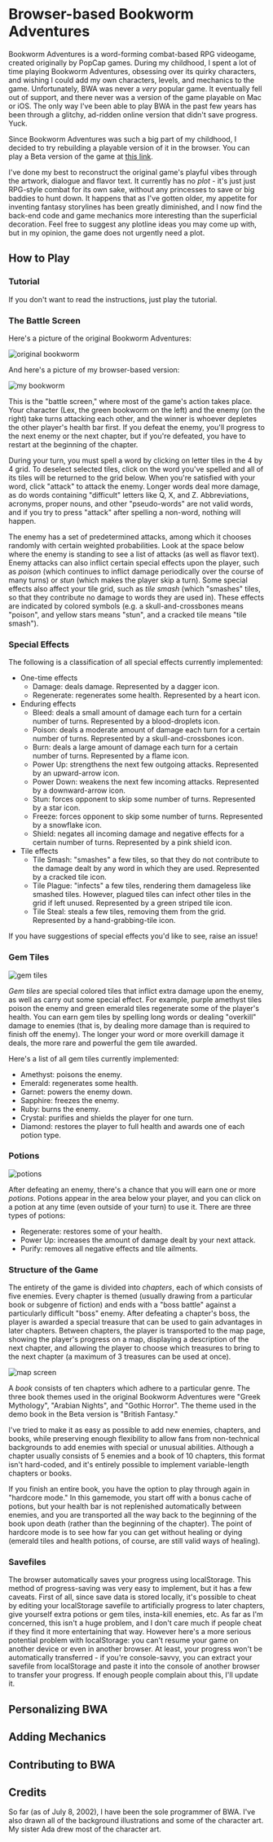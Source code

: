 # Browser-based Bookworm Adventures

Bookworm Adventures is a word-forming combat-based RPG videogame, created originally by PopCap games. During my childhood, I spent a lot of time playing Bookworm Adventures, obsessing over its quirky characters, and wishing I could add my own characters, levels, and mechanics to the game. Unfortunately, BWA was never a *very* popular game. It eventually fell out of support, and there never was a version of the game playable on Mac or iOS. The only way I've been able to play BWA in the past few years has been through a glitchy, ad-ridden online version that didn't save progress. Yuck.

Since Bookworm Adventures was such a big part of my childhood, I decided to try rebuilding a playable version of it in the browser. You can play a Beta version of the game at [this link](https://bwa.franklin.dyer.me). 

I've done my best to reconstruct the original game's playful vibes through the artwork, dialogue and flavor text. It currently has no *plot* - it's just just RPG-style combat for its own sake, without any princesses to save or big baddies to hunt down. It happens that as I've gotten older, my appetite for inventing fantasy storylines has been greatly diminished, and I now find the back-end code and game mechanics more interesting than the superficial decoration. Feel free to suggest any plotline ideas you may come up with, but in my opinion, the game does not urgently need a plot.

## How to Play

### Tutorial

If you don't want to read the instructions, just play the tutorial.

### The Battle Screen

Here's a picture of the original Bookworm Adventures:

![original bookworm](/img/24B672FD-F3EE-4349-AD45-4D0F542C7A72.jpeg)

And here's a picture of my browser-based version:

![my bookworm](/img/34AC4589-6D2D-481C-8227-32E624848FAF.jpeg)

This is the "battle screen," where most of the game's action takes place. Your character (Lex, the green bookworm on the left) and the enemy (on the right) take turns attacking each other, and the winner is whoever depletes the other player's health bar first. If you defeat the enemy, you'll progress to the next enemy or the next chapter, but if you're defeated, you have to restart at the beginning of the chapter.

During your turn, you must spell a word by clicking on letter tiles in the 4 by 4 grid. To deselect selected tiles, click on the word you've spelled and all of its tiles will be returned to the grid below. When you're satisfied with your word, click "attack" to attack the enemy. Longer words deal more damage, as do words containing "difficult" letters like Q, X, and Z. Abbreviations, acronyms, proper nouns, and other "pseudo-words" are not valid words, and if you try to press "attack" after spelling a non-word, nothing will happen.

The enemy has a set of predetermined attacks, among which it chooses randomly with certain weighted probabilities. Look at the space below where the enemy is standing to see a list of attacks (as well as flavor text). Enemy attacks can also inflict certain special effects upon the player, such as *poison* (which continues to inflict damage periodically over the course of many turns) or *stun* (which makes the player skip a turn). Some special effects also affect your tile grid, such as *tile smash* (which "smashes" tiles, so that they contribute no damage to words they are used in). These effects are indicated by colored symbols (e.g. a skull-and-crossbones means "poison", and yellow stars means "stun", and a cracked tile means "tile smash").

### Special Effects

The following is a classification of all special effects currently implemented:

- One-time effects
  - Damage: deals damage. Represented by a dagger icon.
  - Regenerate: regenerates some health. Represented by a heart icon.
- Enduring effects
  - Bleed: deals a small amount of damage each turn for a certain number of turns. Represented by a blood-droplets icon.
  - Poison: deals a moderate amount of damage each turn for a certain number of turns. Represented by a skull-and-crossbones icon.
  - Burn: deals a large amount of damage each turn for a certain number of turns. Represented by a flame icon.
  - Power Up: strengthens the next few outgoing attacks. Represented by an upward-arrow icon.
  - Power Down: weakens the next few incoming attacks. Represented by a downward-arrow icon.
  - Stun: forces opponent to skip some number of turns. Represented by a star icon.
  - Freeze: forces opponent to skip some number of turns. Represented by a snowflake icon.
  - Shield: negates all incoming damage and negative effects for a certain number of turns. Represented by a pink shield icon.
- Tile effects
  - Tile Smash: "smashes" a few tiles, so that they do not contribute to the damage dealt by any word in which they are used. Represented by a cracked tile icon.
  - Tile Plague: "infects" a few tiles, rendering them damageless like smashed tiles. However, plagued tiles can infect other tiles in the grid if left unused. Represented by a green striped tile icon.
  - Tile Steal: steals a few tiles, removing them from the grid. Represented by a hand-grabbing-tile icon.
  
If you have suggestions of special effects you'd like to see, raise an issue!

### Gem Tiles

![gem tiles](/img/EAB63A78-FF4F-45D3-9005-1BF4AB132A9B.jpeg)

*Gem tiles* are special colored tiles that inflict extra damage upon the enemy, as well as carry out some special effect. For example, purple amethyst tiles poison the enemy and green emerald tiles regenerate some of the player's health. You can earn gem tiles by spelling long words or dealing "overkill" damage to enemies (that is, by dealing more damage than is required to finish off the enemy). The longer your word or more overkill damage it deals, the more rare and powerful the gem tile awarded.

Here's a list of all gem tiles currently implemented:

- Amethyst: poisons the enemy.
- Emerald: regenerates some health.
- Garnet: powers the enemy down.
- Sapphire: freezes the enemy.
- Ruby: burns the enemy.
- Crystal: purifies and shields the player for one turn.
- Diamond: restores the player to full health and awards one of each potion type.

### Potions

![potions](/img/7D749C54-20D6-4254-BB86-D02540BA3599.jpeg)

After defeating an enemy, there's a chance that you will earn one or more *potions*. Potions appear in the area below your player, and you can click on a potion at any time (even outside of your turn) to use it. There are three types of potions:

- Regenerate: restores some of your health.
- Power Up: increases the amount of damage dealt by your next attack.
- Purify: removes all negative effects and tile ailments.

### Structure of the Game

The entirety of the game is divided into *chapters*, each of which consists of five enemies. Every chapter is themed (usually drawing from a particular book or subgenre of fiction) and ends with a "boss battle" against a particularly difficult "boss" enemy. After defeating a chapter's boss, the player is awarded a special treasure that can be used to gain advantages in later chapters. Between chapters, the player is transported to the map page, showing the player's progress on a map, displaying a description of the next chapter, and allowing the player to choose which treasures to bring to the next chapter (a maximum of 3 treasures can be used at once).

![map screen](/img/7D124320-1841-46BC-A92F-8F46006D3CEC.jpeg)

A *book* consists of ten chapters which adhere to a particular genre. The three book themes used in the original Bookworm Adventures were "Greek Mythology", "Arabian Nights", and "Gothic Horror". The theme used in the demo book in the Beta version is "British Fantasy."

I've tried to make it as easy as possible to add new enemies, chapters, and books, while preserving enough flexibility to allow fans from non-technical backgrounds to add enemies with special or unusual abilities. Although a chapter usually consists of 5 enemies and a book of 10 chapters, this format isn't hard-coded, and it's entirely possible to implement variable-length chapters or books.

If you finish an entire book, you have the option to play through again in "hardcore mode." In this gamemode, you start off with a bonus cache of potions, but your health bar is not replenished automatically between enemies, and you are transported all the way back to the beginning of the book upon death (rather than the beginning of the chapter). The point of hardcore mode is to see how far you can get without healing or dying (emerald tiles and health potions, of course, are still valid ways of healing).

### Savefiles

The browser automatically saves your progress using localStorage. This method of progress-saving was very easy to implement, but it has a few caveats. First of all, since save data is stored locally, it's possible to cheat by editing your localStorage savefile to artificially progress to later chapters, give yourself extra potions or gem tiles, insta-kill enemies, etc. As far as I'm concerned, this isn't a huge problem, and I don't care much if people cheat if they find it more entertaining that way. However here's a more serious potential problem with localStorage: you can't resume your game on another device or even in another browser. At least, your progress won't be automatically transferred - if you're console-savvy, you can extract your savefile from localStorage and paste it into the console of another browser to transfer your progress. If enough people complain about this, I'll update it.

## Personalizing BWA

## Adding Mechanics

## Contributing to BWA



## Credits

So far (as of July 8, 2002), I have been the sole programmer of BWA. I've also drawn all of the background illustrations and some of the character art. My sister Ada drew most of the character art.
